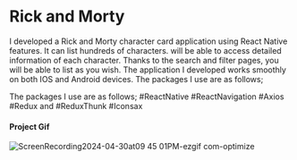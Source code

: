 <h1>Rick and Morty</h1>

<p>
   I developed a Rick and Morty character card application using React Native features. It can list hundreds of characters. will be able to access detailed information of each character. Thanks to the search and filter pages, you will be able to list as you wish. The application I developed works smoothly on both IOS and Android devices. The packages I use are as follows;</p>

   <p>
      The packages I use are as follows;
#ReactNative
#ReactNavigation
#Axios
#Redux and #ReduxThunk
#Iconsax   </p>

<h4>Project Gif</h4>

![ScreenRecording2024-04-30at09 45 01PM-ezgif com-optimize](https://github.com/nazanyilmaz/RickandMorty/assets/147782488/23a90f6c-cd1c-4973-a5d8-7523f784462b)
